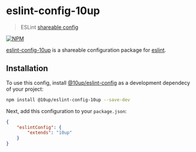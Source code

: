 # eslint-config-10up
> ESLint [shareable config](https://github.com/10up/eslint-config)

[![NPM](https://nodei.co/npm/eslint-config-10up.png?downloads=true&downloadRank=true&stars=true)](https://nodei.co/npm/eslint-config-10up)

[eslint-config-10up](https://github.com/10up/eslint-config) is a shareable configuration package for [eslint](http://eslint.org).

## Installation

To use this config, install [@10up/eslint-config](https://github.com/10up/eslint-config) as a development dependecy of your project:

```sh
npm install @10up/eslint-config-10up --save-dev
```

Next, add this configuration to your `package.json`:

```json
{
    "eslintConfig": {
        "extends": "10up"
    }
}
```
